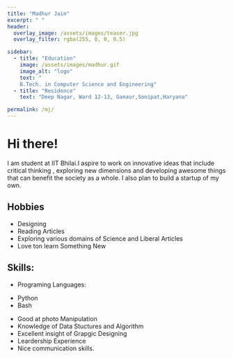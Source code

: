 ```yaml
---
title: "Madhur Jain"
excerpt: " "
header:
  overlay_image: /assets/images/teaser.jpg
  overlay_filter: rgba(255, 0, 0, 0.5)

sidebar:
  - title: "Education"
    image: /assets/images/madhur.gif
    image_alt: "logo"
    text: "
    B.Tech. in Computer Science and Engineering"
  - title: "Residence"
    text: "Deep Nagar, Ward 12-13, Ganaur,Sonipat,Haryana"

permalink: /mj/
---
```


# Hi there!
I am student at IIT Bhilai.I aspire to work on innovative ideas that include critical thinking , exploring new dimensions and developing awesome things that can benefit the society as a whole.
I also plan to build a startup of my own.
## Hobbies
- Designing
- Reading Articles
- Exploring various domains of Science and Liberal Articles
- Love ton learn Something New

## Skills:
- Programing Languages:
* Python
* Bash
- Good at photo Manipulation
- Knowledge of Data Stuctures and Algorithm
- Excellent insight of Grapgic Designing
- Leardership Experience
- Nice communication skills.
